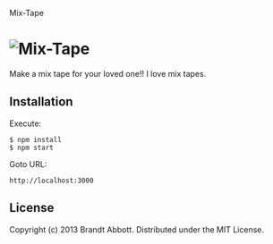 Mix-Tape

![Mix-Tape](https://raw.github.com/brandtabbott/mix-tape/master/public/mixtape.gif)
================
Make a mix tape for your loved one!!  I love mix tapes.

Installation
------------

Execute:

    $ npm install
    $ npm start

Goto URL:

    http://localhost:3000


License
-------
Copyright (c) 2013 Brandt Abbott. Distributed under the MIT License.